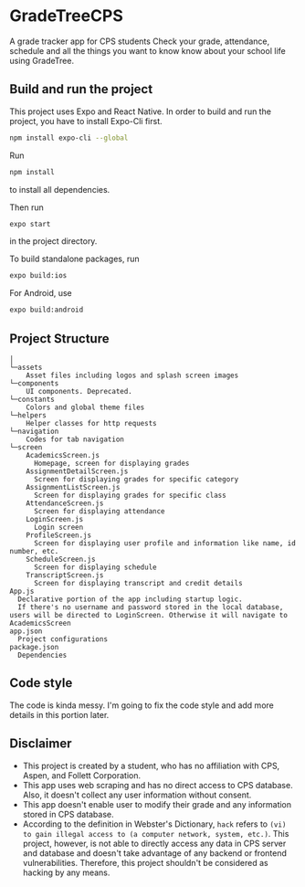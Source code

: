# GradeTreeCPS
A grade tracker app for CPS students
Check your grade, attendance, schedule and all the things you want to know know about your school life using GradeTree.

## Build and run the project
This project uses Expo and React Native. In order to build and run the project, you have to install Expo-Cli first.
```bash
npm install expo-cli --global
```

Run
```bash
npm install
```
to install all dependencies.

Then run

```bash
expo start
```
in the project directory.

To build standalone packages, run
```bash
expo build:ios
```
For Android, use
```bash
expo build:android
```

## Project Structure
```
│
└─assets
    Asset files including logos and splash screen images
└─components
    UI components. Deprecated.
└─constants
    Colors and global theme files
└─helpers
    Helper classes for http requests
└─navigation
    Codes for tab navigation
└─screen
    AcademicsScreen.js
      Homepage, screen for displaying grades
    AssignmentDetailScreen.js
      Screen for displaying grades for specific category
    AssignmentListScreen.js
      Screen for displaying grades for specific class
    AttendanceScreen.js
      Screen for displaying attendance
    LoginScreen.js
      Login screen
    ProfileScreen.js
      Screen for displaying user profile and information like name, id number, etc.
    ScheduleScreen.js
      Screen for displaying schedule
    TranscriptScreen.js
      Screen for displaying transcript and credit details
App.js
  Declarative portion of the app including startup logic. 
  If there's no username and password stored in the local database, users will be directed to LoginScreen. Otherwise it will navigate to AcademicsScreen
app.json
  Project configurations
package.json
  Dependencies
```

## Code style
The code is kinda messy. I'm going to fix the code style and add more details in this portion later.

## Disclaimer
- This project is created by a student, who has no affiliation with CPS, Aspen, and Follett Corporation.
- This app uses web scraping and has no direct access to CPS database. Also, it doesn't collect any user information without consent.
- This app doesn't enable user to modify their grade and any information stored in CPS database.
- According to the definition in Webster's Dictionary, `hack` refers to `(vi) to gain illegal access to (a computer network, system, etc.)`. This project, however, is not able to directly access any data in CPS server and database and doesn't take advantage of any backend or frontend vulnerabilities. Therefore, this project shouldn't be considered as hacking by any means. 
